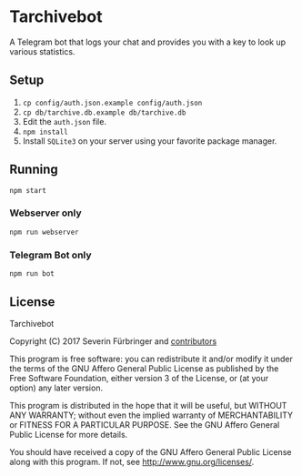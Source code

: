 # Tarchivebot
A Telegram bot that logs your chat and provides you with a key to look up various statistics.

## Setup
1. `cp config/auth.json.example config/auth.json`
2. `cp db/tarchive.db.example db/tarchive.db`
3. Edit the `auth.json` file.
4. `npm install`
5. Install `SQLite3` on your server using your favorite package manager.

## Running

`npm start`

### Webserver only
`npm run webserver`

### Telegram Bot only
`npm run bot`

## License
Tarchivebot

Copyright (C) 2017 Severin Fürbringer and [contributors](https://github.com/PROGRADE-Tech/Tarchivebot/blob/master/CONTRIBUTORS.md)

This program is free software: you can redistribute it and/or modify
it under the terms of the GNU Affero General Public License as
published by the Free Software Foundation, either version 3 of the
License, or (at your option) any later version.

This program is distributed in the hope that it will be useful,
but WITHOUT ANY WARRANTY; without even the implied warranty of
MERCHANTABILITY or FITNESS FOR A PARTICULAR PURPOSE.  See the
GNU Affero General Public License for more details.

You should have received a copy of the GNU Affero General Public License
along with this program.  If not, see <http://www.gnu.org/licenses/>.
